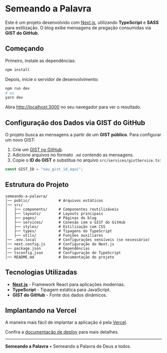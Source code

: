# Semeando a Palavra

Este é um projeto desenvolvido com [Next.js](https://nextjs.org), utilizando **TypeScript** e **SASS** para estilização. O blog exibe mensagens de pregação consumidas via **GIST do GitHub**.

## Começando

Primeiro, instale as dependências:

```bash
npm install
```

Depois, inicie o servidor de desenvolvimento:

```bash
npm run dev
# ou
yarn dev
```

Abra [http://localhost:3000](http://localhost:3000) no seu navegador para ver o resultado.

## Configuração dos Dados via GIST do GitHub

O projeto busca as mensagens a partir de um **GIST público**. Para configurar um novo GIST:

1. Crie um [GIST no GitHub](https://gist.github.com/).
2. Adicione arquivos no formato `.md` contendo as mensagens.
3. Copie o **ID do GIST** e substitua no arquivo `src/services/gistService.ts`:

```ts
const GIST_ID = "seu_gist_id_aqui";
```

## Estrutura do Projeto

```
semeando-a-palavra/
│── public/             # Arquivos estáticos
│── src/
│   ├── components/     # Componentes reutilizáveis
│   ├── layouts/        # Layouts principais
│   ├── pages/          # Páginas do blog
│   ├── services/       # Conexão com o GIST do GitHub
│   ├── styles/         # Estilização com CSS
│   ├── types/          # Tipagens do TypeScript
│   ├── utils/          # Funções auxiliares
│── .env.local          # Configurações sensíveis (se necessário)
│── next.config.js      # Configuração do Next.js
│── package.json        # Dependências
│── tsconfig.json       # Configuração do TypeScript
│── README.md           # Documentação do projeto
```

## Tecnologias Utilizadas

- **[Next.js](https://nextjs.org/)** - Framework React para aplicações modernas.
- **TypeScript** - Tipagem estática para JavaScript.
- **GIST do GitHub** - Fonte dos dados dinâmicos.

## Implantando na Vercel

A maneira mais fácil de implantar a aplicação é pela [Vercel](https://vercel.com/new).

Confira a [documentação de deploy](https://nextjs.org/docs/app/building-your-application/deploying) para mais detalhes.

---

**Semeando a Palavra** • Semeando a Palavra de Deus a todos.

